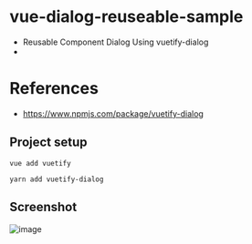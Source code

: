 # vue-dialog-reuseable-sample
 - Reusable Component Dialog Using vuetify-dialog
 - 

# References
 - https://www.npmjs.com/package/vuetify-dialog

## Project setup
```
vue add vuetify
```

```
yarn add vuetify-dialog
```

## Screenshot
![image](https://user-images.githubusercontent.com/20294219/84225008-08e55200-ab19-11ea-8750-569fc4fba2d7.png)
